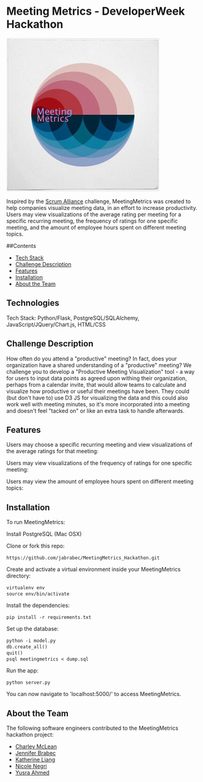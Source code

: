 # Meeting Metrics - DeveloperWeek Hackathon

![](https://github.com/jabrabec/MeetingMetrics_Hackathon/blob/master/static/logo.jpg?raw=true)

Inspired by the [Scrum Alliance](https://www.scrumalliance.org/) challenge, MeetingMetrics was created to help companies visualize meeting data, in an effort to increase productivity.  Users may view visualizations of the average rating per meeting for a specific recurring meeting, the frequency of ratings for one specific meeting, and the amount of employee hours spent on different meeting topics.

##Contents
* [Tech Stack](#technologies)
* [Challenge Description](#challenge)
* [Features](#features)
* [Installation](#install)
* [About the Team](#aboutteam)

## <a name="technologies"></a>Technologies
Tech Stack: Python/Flask, PostgreSQL/SQLAlchemy, JavaScript/JQuery/Chart.js, HTML/CSS<br/>


## <a name="challenge"></a>Challenge Description
How often do you attend a "productive" meeting? In fact, does your organization have a shared understanding of a "productive" meeting? We challenge you to develop a "Productive Meeting Visualization" tool - a way for users to input data points as agreed upon withing their organization, perhaps from a calendar invite, that would allow teams to calculate and visualize how productive or useful their meetings have been. They could (but don't have to) use D3 JS for visualizing the data and this could also work well with meeting minutes, so it's more incorporated into a meeting and doesn't feel "tacked on" or like an extra task to handle afterwards.


## <a name="features"></a>Features

Users may choose a specific recurring meeting and view visualizations of the average ratings for that meeting:
![]()
![]()

Users may view visualizations of the frequency of ratings for one specific meeting:
![]()

Users may view the amount of employee hours spent on different meeting topics:
![]()


## <a name="install"></a>Installation

To run MeetingMetrics:

Install PostgreSQL (Mac OSX)

Clone or fork this repo:

```
https://github.com/jabrabec/MeetingMetrics_Hackathon.git
```

Create and activate a virtual environment inside your MeetingMetrics directory:

```
virtualenv env
source env/bin/activate
```

Install the dependencies:

```
pip install -r requirements.txt
```

Set up the database:

```
python -i model.py
db.create_all()
quit()
psql meetingmetrics < dump.sql
```

Run the app:

```
python server.py
```

You can now navigate to 'localhost:5000/' to access MeetingMetrics.

## <a name="aboutteam"></a>About the Team
The following software engineers contributed to the MeetingMetrics hackathon project:
* [Charley McLean](https://www.linkedin.com/in/charley-mclean)
* [Jennifer Brabec](https://www.linkedin.com/in/jenniferbrabec)
* [Katherine Liang](https://www.linkedin.com/in/katliang)
* [Nicole Negri](https://www.linkedin.com/in/nicole-negri)
* [Yusra Ahmed](https://www.linkedin.com/in/yusraa)
